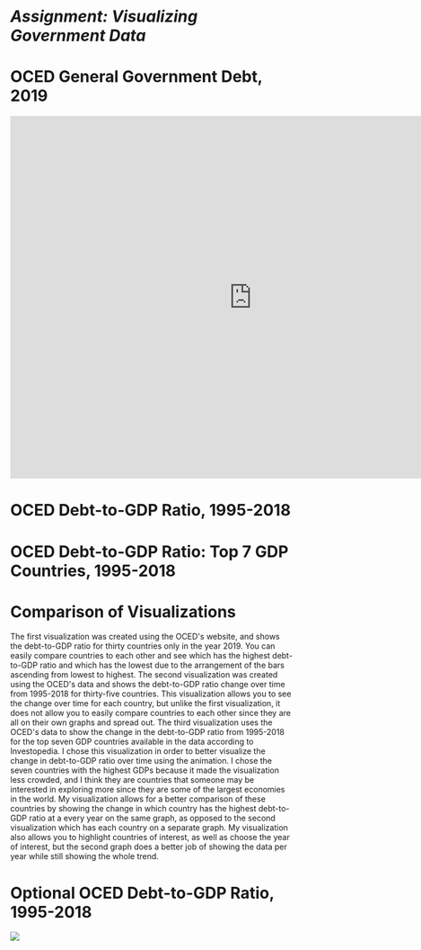 # *Assignment: Visualizing Government Data*

# OCED General Government Debt, 2019
<iframe src="https://data.oecd.org/chart/6gIj" width="860" height="645" style="border: 0" mozallowfullscreen="true" webkitallowfullscreen="true" allowfullscreen="true"><a href="https://data.oecd.org/chart/6gIj" target="_blank">OECD Chart: General government debt, Total, % of GDP, Annual, 2019</a></iframe>

# OCED Debt-to-GDP Ratio, 1995-2018
<div class="flourish-embed flourish-chart" data-src="visualisation/5280318"><script src="https://public.flourish.studio/resources/embed.js"></script></div>

# OCED Debt-to-GDP Ratio: Top 7 GDP Countries, 1995-2018
<div class="flourish-embed flourish-chart" data-src="visualisation/5281097"><script src="https://public.flourish.studio/resources/embed.js"></script></div>

# Comparison of Visualizations

The first visualization was created using the OCED's website, and shows the debt-to-GDP ratio for thirty countries only in the year 2019. You can easily compare countries to each other and see which has the highest debt-to-GDP ratio and which has the lowest due to the arrangement of the bars ascending from lowest to highest. The second visualization was created using the OCED's data and shows the debt-to-GDP ratio change over time from 1995-2018 for thirty-five countries. This visualization allows you to see the change over time for each country, but unlike the first visualization, it does not allow you to easily compare countries to each other since they are all on their own graphs and spread out. The third visualization uses the OCED's data to show the change in the debt-to-GDP ratio from 1995-2018 for the top seven GDP countries available in the data according to Investopedia. I chose this visualization in order to better visualize the change in debt-to-GDP ratio over time using the animation. I chose the seven countries with the highest GDPs because it made the visualization less crowded, and I think they are countries that someone may be interested in exploring more since they are some of the largest economies in the world. My visualization allows for a better comparison of these countries by showing the change in which country has the highest debt-to-GDP ratio at a every year on the same graph, as opposed to the second visualization which has each country on a separate graph. My visualization also allows you to highlight countries of interest, as well as choose the year of interest, but the second graph does a better job of showing the data per year while still showing the whole trend.

# Optional OCED Debt-to-GDP Ratio, 1995-2018
<div class='tableauPlaceholder' id='viz1613882748017' style='position: relative'><noscript><a href='#'><img alt=' ' src='https:&#47;&#47;public.tableau.com&#47;static&#47;images&#47;De&#47;Debt-to-GDPRatio1995-2018&#47;Debt-to-GDPRatio1995-2018&#47;1_rss.png' style='border: none' /></a></noscript><object class='tableauViz'  style='display:none;'><param name='host_url' value='https%3A%2F%2Fpublic.tableau.com%2F' /> <param name='embed_code_version' value='3' /> <param name='site_root' value='' /><param name='name' value='Debt-to-GDPRatio1995-2018&#47;Debt-to-GDPRatio1995-2018' /><param name='tabs' value='no' /><param name='toolbar' value='yes' /><param name='static_image' value='https:&#47;&#47;public.tableau.com&#47;static&#47;images&#47;De&#47;Debt-to-GDPRatio1995-2018&#47;Debt-to-GDPRatio1995-2018&#47;1.png' /> <param name='animate_transition' value='yes' /><param name='display_static_image' value='yes' /><param name='display_spinner' value='yes' /><param name='display_overlay' value='yes' /><param name='display_count' value='yes' /><param name='language' value='en' /><param name='filter' value='publish=yes' /></object></div>                <script type='text/javascript'>                    var divElement = document.getElementById('viz1613882748017');                    var vizElement = divElement.getElementsByTagName('object')[0];                    vizElement.style.width='100%';vizElement.style.height=(divElement.offsetWidth*0.75)+'px';                    var scriptElement = document.createElement('script');                    scriptElement.src = 'https://public.tableau.com/javascripts/api/viz_v1.js';                    vizElement.parentNode.insertBefore(scriptElement, vizElement);                </script>
